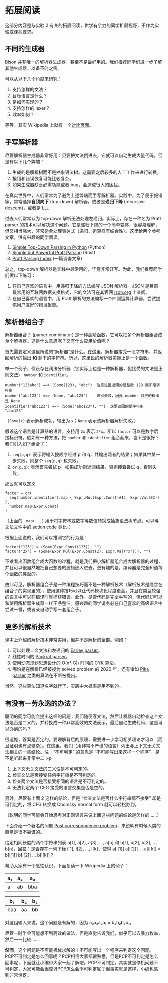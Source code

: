 # 拓展阅读

这部分内容是与实验 2 有关的拓展阅读，供学有余力的同学扩展视野，不作为实验或课程要求。

## 不同的生成器

Bison 并非唯一的解析器生成器，甚至不是最好用的。我们推荐同学们进一步了解其他生成器，以备不时之需。

可以从以下几个角度来研究：

1. 支持怎样的文法？
2. 目标语言是什么？
3. 是如何实现的？
4. 支持怎样的 lexer？
5. 效率如何？

等等。其实 Wikipedia 上就有一个[对比页面](https://en.wikipedia.org/wiki/Comparison_of_parser_generators)。

## 手写解析器

尽管解析器生成器非常好用：只要把文法倒进去，它就可以自动生成大量代码。但是有以下几个弊端：

1. 生成的是解析树而不是抽象语法树。这需要之后较多的人工工作来进行转换。
2. 报错和错误恢复可能比较复杂。
3. 如果生成器缺乏必需功能或者 bug，会造成很大的困扰。

在真实世界中，人们常常为了避免上述弊端而手写解析器。实践中，为了便于报错等，常常选择**自顶向下** (top-down) 解析器，或者是**递归下降** (recursive descent)，或者是 LL。

过去人们常常认为 top-down 解析无法处理左递归。实际上，存在一种名为 Pratt parser 的技术可以解决这个问题。它是递归下降的一个简单变体，很容易理解，但又相当强大，非常适合处理表达式（递归、运算符有结合性）。这里给两个参考文章，供有兴趣的同学阅读。

1. [Simple Top-Down Parsing in Python](http://effbot.org/zone/simple-top-down-parsing.htm) (Python)
2. [Simple but Powerful Pratt Parsing](https://matklad.github.io/2020/04/13/simple-but-powerful-pratt-parsing.html) (Rust)
3. [Pratt Parsing Index](https://www.oilshell.org/blog/2017/03/31.html) (一篇调查文章)

总之，top-down 解析器是实践中最常用的，毕竟非常好写。为此，我们推荐同学们做以下练习：

1. 在自己喜欢的语言中，用递归下降的方法编写 JSON 解析器。JSON 是目前最常用的互联网数据交换格式，它的文法可在其官网 [json.org](http://json.org) 上查阅。
2. 在自己喜欢的语言中，用 Pratt 解析的方法编写一个四则运算计算器，尝试提供用户友好的错误报告。

## 解析器组合子

解析器组合子 (parser combinator) 是一种高阶函数，它可以把多个解析器组合成单个解析器。这是什么意思呢？又有什么应用价值呢？

首先需要定义这里所说的“解析器”是什么。在这里，解析器接受一段字符串，并返回解析的输出 **和** 剩下的字符串。所以，这里说的解析器实际上是一个函数。

举一个例子，假设存在词法分析器（它实际上也是一种解析器，但接受的文法是正则文法） `number` 和 `identifier`。

```
number("123abc") ==> (Some(123), "abc")  注意这里返回的是整数 123 而不是字符串
number("abc123") ==> (None, "abc123")    识别失败，因此 number 对应的输出是 None
identifier("abc123") ==> (Some("abc123"), "")  这里返回的是字符串 "abc123"
```

（`Some(x)` 表示解析成功，输出为 `x`；`None` 表示该解析器解析失败。）

假设这个语言是计算器的语言，支持用 `2x` 表示 `2*x`。所以 `factor` 可以是数字后接标识符。假如有一种方法，把 `number` 和 `identifier` 组合起来，岂不是很好？我们引入如下组合子：

1. `seq(p,q)`: 表示将输入按顺序经过 p 和 q，并输出两者的结果；如果其中某一步失败，则整个 `seq(p,q)` 也失败。
2. `or(p,q)`: 表示首先尝试 p，如果成功则返回结果，否则接着尝试 q，否则失败。

那么就可以定义
```
factor = or( 
  seq(number,identifier).map { Expr.Mul(Expr.Const(#1), Expr.Val(#2)) },
  number.map(Expr.Const)
)
```

（上面的 `.map(...)` 用于将字符串或数字等数值转换成抽象语法树节点。可以与文法文件中的 action code 类比。）

根据上面说的，我们可以推测它的行为是：

```
factor("123") = (Some(Expr.Const(123)), "")
factor("2x") = (Some(Expr.Mul(Expr.Const(2), Expr.Val("x"))), "")
```

不难看出函数组合成大函数的过程，就是我们把小解析器组合成大解析器的过程，并且可以很自然地把自己想要的逻辑嵌入进去。更有趣的是，编译器是完全知道每个函数的类型的。

由此可见，解析器组合子是一种编程技巧而不是一种解析技术（解析技术是隐含在组合子的实现里的），使用这种技巧可以让代码模块化程度更高，并且在类型较强的语言中可以在编译时就捕获错误。此外，尽管代码是完全手写的，但代码却可以和使用解析器生成器一样干净整洁。感兴趣的同学请务必在自己喜欢的高级语言中尝试一番，或者亲自动手写一套组合子。

## 更多的解析技术

课本上介绍的解析技术非常实用，但并不是解析的全部。例如：

1. 可以处理二义文法和左递归的 [Earley parser](https://en.wikipedia.org/wiki/Earley_parser)。
2. 线性时间的 [Packrat parser](https://en.wikipedia.org/wiki/Parsing_expression_grammar)。
3. 使用动态规划思想设计的 O(n³|G|) 时间的 [CYK 算法](https://en.wikipedia.org/wiki/CYK_algorithm)。
4. 哪怕是在解析已经被视为 solved problem 的 2020 年，还有诸如 [Pika parser](https://arxiv.org/abs/2005.06444) 之类的算法在不断被提出。

当然，这些算法知道名字就行了，实践中大概率是用不到的。

## 有没有一劳永逸的办法？

聪明的同学可能会提出这样的问题：我们随便写文法，然后让机器自动检查这个文法是否是二义的，并转换成一种非常高效的文法表示，最后自动生成代码，这是可以办到的吗？

很遗憾，答案是否定的。要理解背后的原理，需要进一步学习相关理论才可以（而且证明也有点繁杂）。在这里，我们（用非常不严谨的语言）列出与上下文无关文法相关的一些结论。注：“不可判定” 的意思是 “不可能写出来这样一个程序”，是不是听起来非常中二 :-p

1. 上下文无关文法的二义性是不可判定的。
2. 检查文法是否接受任何字符串是不可判定的。
3. 检查两个文法是否接受相同的语言是不可判定的。
4. 无法判定两个 CFG 接受的语言交集是否是空的。

另外，尽管有上面 2 这样的结论，但是 “检查文法是否什么字符串都不接受” 却是可判定的，将 CFG 转换成 Chomsky normal form 就可以轻松办到。

（聪明的同学可能会开始思考对正则语言来说上面这些问题的结论是怎样的……）



下面介绍一个著名的问题 [Post correspondence problem](https://en.wikipedia.org/wiki/Post_correspondence_problem)，来说明有时候人类的直觉是很不靠谱的。

给定相同长度的两个字符串列表 a[1], a[2], a[3], ..., a[n] 和 b[1], b[2], b[3], ..., b[n]，回答：是否存在一列下标 i[1], i[2], ..., i[k]，使得 a[i[1]] a[i[2]] ... a[i[k]] = b[i[1]] b[i[2]] ... b[i[k]]？

帮助大家有一个感性认识，下面复读一下 Wikipedia 上的例子：

| a₁    | a₂    | a₃    |
| ----- | ----- | ----- |
| a     | ab    | bba   |

| b₁    | b₂    | b₃    |
| ----- | ----- | ----- |
| baa   | aa    | bb    |

对这组输入来说，这个问题是有解的，因为 a₃a₂a₃a₁ = b₃b₂b₃b₁。

尽管一时半会可能想不到高效的做法，但是直觉告诉我们，似乎可以去暴力枚举，然后一一比较……

**然而**，这个问题是不可能机械求解的！不可能写出一个程序来判定这个问题。PCP不可判定是怎么回事呢？PCP相信大家都很熟悉，但是PCP不可判定是怎么回事呢，下面就让小编带大家一起了解吧。PCP不可判定，其实就是停机问题不可判定，大家可能会很惊讶PCP怎么会不可判定呢？但事实就是这样，小编也感到非常惊讶。

